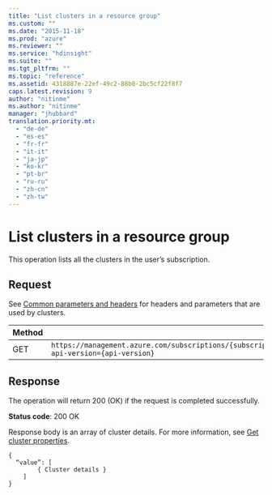```yaml
---
title: "List clusters in a resource group"
ms.custom: ""
ms.date: "2015-11-18"
ms.prod: "azure"
ms.reviewer: ""
ms.service: "hdinsight"
ms.suite: ""
ms.tgt_pltfrm: ""
ms.topic: "reference"
ms.assetid: 4318887e-22ef-49c2-88b0-2bc5cf22f8f7
caps.latest.revision: 9
author: "nitinme"
ms.author: "nitinme"
manager: "jhubbard"
translation.priority.mt: 
  - "de-de"
  - "es-es"
  - "fr-fr"
  - "it-it"
  - "ja-jp"
  - "ko-kr"
  - "pt-br"
  - "ru-ru"
  - "zh-cn"
  - "zh-tw"
---
```

# List clusters in a resource group
This operation lists all the clusters in the user’s subscription.  
  
## Request  
 See  [Common parameters and headers](../HDInsightREST/hdinsight-resource-provider-rest.md#bk_common) for headers and parameters that are used by clusters.  
  
|Method|Request URI|  
|------------|-----------------|  
|GET|`https://management.azure.com/subscriptions/{subscriptionId}/resourcegroups/{resourceGroupId}/providers/Microsoft.HDInsight/clusters?api-version={api-version}`|  
  
## Response  
 The operation will return 200 (OK) if the request is completed successfully.  
  
 **Status code**: 200 OK  
  
 Response body is an array of cluster details. For more information, see [Get cluster properties](../HDInsightREST/get-cluster-properties.md).  
  
```  
{  
  “value”: [  
		{ Cluster details }  
    ]  
}  
  
```